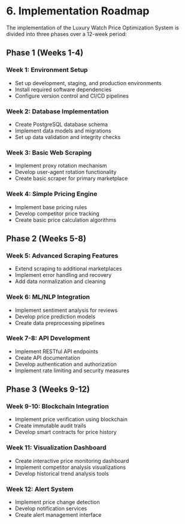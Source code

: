 # 6. Implementation Roadmap

The implementation of the Luxury Watch Price Optimization System is divided into three phases over a 12-week period:

## Phase 1 (Weeks 1-4)

### Week 1: Environment Setup
- Set up development, staging, and production environments
- Install required software dependencies
- Configure version control and CI/CD pipelines

### Week 2: Database Implementation
- Create PostgreSQL database schema
- Implement data models and migrations
- Set up data validation and integrity checks

### Week 3: Basic Web Scraping
- Implement proxy rotation mechanism
- Develop user-agent rotation functionality
- Create basic scraper for primary marketplace

### Week 4: Simple Pricing Engine
- Implement base pricing rules
- Develop competitor price tracking
- Create basic price calculation algorithms

## Phase 2 (Weeks 5-8)

### Week 5: Advanced Scraping Features
- Extend scraping to additional marketplaces
- Implement error handling and recovery
- Add data normalization and cleaning

### Week 6: ML/NLP Integration
- Implement sentiment analysis for reviews
- Develop price prediction models
- Create data preprocessing pipelines

### Week 7-8: API Development
- Implement RESTful API endpoints
- Create API documentation
- Develop authentication and authorization
- Implement rate limiting and security measures

## Phase 3 (Weeks 9-12)

### Week 9-10: Blockchain Integration
- Implement price verification using blockchain
- Create immutable audit trails
- Develop smart contracts for price history

### Week 11: Visualization Dashboard
- Create interactive price monitoring dashboard
- Implement competitor analysis visualizations
- Develop historical trend analysis tools

### Week 12: Alert System
- Implement price change detection
- Develop notification services
- Create alert management interface
